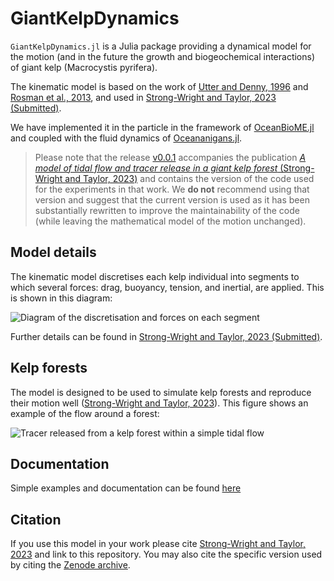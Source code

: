 # GiantKelpDynamics

``GiantKelpDynamics.jl`` is a Julia package providing a dynamical model for the motion (and in the future the growth and biogeochemical interactions) of giant kelp (Macrocystis pyrifera).

The kinematic model is based on the work of [Utter and Denny, 1996](https://doi.org/10.4319/lo.2013.58.3.0790) and [Rosman et al., 2013](https://doi.org/10.4319/lo.2013.58.3.0790), and used in [Strong-Wright and Taylor, 2023 (Submitted)](https://coming-soon).

We have implemented it in the particle in the framework of [OceanBioME.jl](https://github.com/OceanBioME/OceanBioME.jl/) and coupled with the fluid dynamics of [Oceananigans.jl](https://github.com/CliMA/Oceananigans.jl/).

> Please note that the release [v0.0.1](https://coming-soon) accompanies the publication [*A model of tidal flow and tracer release in a giant kelp forest* (Strong-Wright and Taylor, 2023)](https://coming-soon) and contains the version of the code used for the experiments in that work. We **do not** recommend using that version and suggest that the current version is used as it has been substantially rewritten to improve the maintainability of the code (while leaving the mathematical model of the motion unchanged).

## Model details
The kinematic model discretises each kelp individual into segments to which several forces: drag, buoyancy, tension, and inertial, are applied. This is shown in this diagram:

![Diagram of the discretisation and forces on each segment](https://github.com/jagoosw/GiantKelpDynamics/assets/26657828/887a0860-83ff-44f6-bb64-cc7a859a05d9)

Further details can be found in [Strong-Wright and Taylor, 2023 (Submitted)](https://coming-soon).

## Kelp forests
The model is designed to be used to simulate kelp forests and reproduce their motion well ([Strong-Wright and Taylor, 2023](https://coming-soon)). This figure shows an example of the flow around a forest:


![Tracer released from a kelp forest within a simple tidal flow](https://github.com/jagoosw/GiantKelpDynamics/assets/26657828/4df8b614-240f-4e44-bec1-4bbae4ebd7bb)

## Documentation
Simple examples and documentation can be found [here](https://coming-soon)

## Citation
If you use this model in your work please cite [Strong-Wright and Taylor, 2023](https://comming-soon) and link to this repository. You may also cite the specific version used by citing the [Zenode archive](https://coming-soon).
